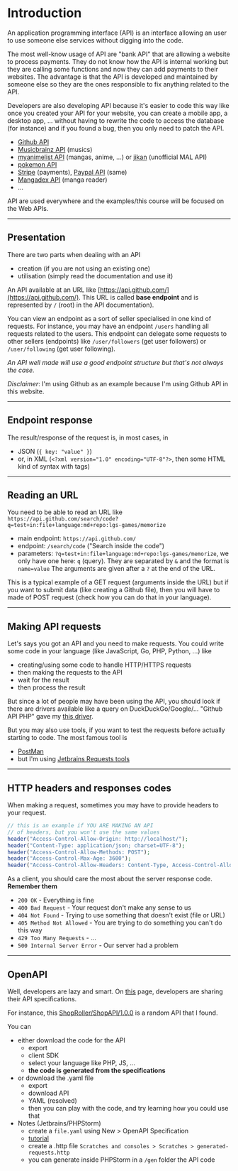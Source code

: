 # Introduction

An application programming interface (API) is an interface 
allowing an user to use someone else services without
digging into the code.

The most well-know usage of API are "bank API" that
are allowing a website to process payments. They do
not know how the API is internal working but they
are calling some functions and now they can add
payments to their websites. The advantage is that
the API is developed and maintained by someone else
so they are the ones responsible to fix anything related
to the API.

Developers are also developing API because it's
easier to code this way like once you created your
API for your website, you can create a mobile app,
a desktop app, ... without having to rewrite
the code to access the database (for instance)
and if you found a bug, then you only need to patch
the API.

* [Github API](https://docs.github.com/en/rest/guides/getting-started-with-the-rest-api)
* [Musicbrainz API](https://musicbrainz.org/doc/MusicBrainz_API) (musics)
* [myanimelist API](https://myanimelist.net/apiconfig/references/api/v2) (mangas, anime, ...) or [jikan](https://jikan.moe/) (unofficial MAL API)
* [pokemon API](https://pokeapi.co/)
* [Stripe](https://stripe.com/docs/api) (payments), [Paypal API](https://developer.paypal.com/docs/api/overview/) (same)
* [Mangadex API](https://api.mangadex.org/docs.html) (manga reader)
* ...

API are used everywhere and the examples/this course
will be focused on the Web APIs. 

<hr class="sr">

## Presentation

There are two parts when dealing with an API

* creation (if you are not using an existing one)
* utilisation (simply read the documentation and use it)

An API available at an URL like [https://api.github.com/](https://api.github.com/).
This URL is called **base endpoint** and is represented by ``/`` (root)
in the API documentation).

You can view an endpoint as a sort of seller specialised
in one kind of requests. For instance, you may have
an endpoint ``/users`` handling all requests related
to the users. This endpoint can delegate some requests
to other sellers (endpoints) like ``/user/followers``
(get user followers) or ``/user/following`` (get user following).

*An API well made will use a good endpoint structure
but that's not always the case.*

*Disclaimer*: I'm using Github as an example because
I'm using Github API in this website.

<hr class="sl">

## Endpoint response

The result/response of the request is, in most cases, in

* JSON (`{ key: "value" }`)
* or, in XML (`<?xml version="1.0" encoding="UTF-8"?>`, then some HTML kind of syntax with tags)

<hr class="sr">

## Reading an URL

You need to be able to read
an URL like ``https://api.github.com/search/code?q=test+in:file+language:md+repo:lgs-games/memorize``

* main endpoint: ``https://api.github.com/``
* endpoint: ``/search/code`` ("Search inside the code")
* parameters: ``?q=test+in:file+language:md+repo:lgs-games/memorize``,
  we only have one here: ``q`` (query).
  They are separated by `&`
  and the format is ``name=value``
  The arguments are given after a `?` at
  the end of the URL.

This is a typical example of a GET request (arguments
inside the URL) but if you want to submit data (like
creating a Github file), then you will have to made
of POST request (check how you can do that in your
language).

<hr class="sl">

## Making API requests

Let's says you got an API and you need to make requests.
You could write some code in your language
(like JavaScript, Go, PHP, Python, ...) like

* creating/using some code to handle HTTP/HTTPS requests
* then making the requests to the API
* wait for the result
* then process the result

But since a lot of people may have been using the API,
you should look if there are drivers available like
a query on DuckDuckGo/Google/... "Github API PHP"
gave my [this driver](https://github.com/KnpLabs/php-github-api).

But you may also use tools, if you want to test
the requests before actually starting to code.
The most famous tool is

* [PostMan](https://www.postman.com/)
* but I'm using [Jetbrains Requests tools](jetbrains.md)

<hr class="sl">

## HTTP headers and responses codes

When making a request, sometimes you may
have to provide headers to your request.

```php
// this is an example if YOU ARE MAKING AN API
// of headers, but you won't use the same values
header("Access-Control-Allow-Origin: http://localhost/");
header("Content-Type: application/json; charset=UTF-8");
header("Access-Control-Allow-Methods: POST");
header("Access-Control-Max-Age: 3600");
header("Access-Control-Allow-Headers: Content-Type, Access-Control-Allow-Headers, Authorization, X-Requested-With");
```

As a client, you should care the most about
the server response code. **Remember them**

* ``200 OK`` - Everything is fine
* ``400 Bad Request`` - Your request don't make any sense to us
* ``404 Not Found`` - Trying to use something that doesn't exist (file or URL)
* ``405 Method Not Allowed`` - You are trying to do something you can't do this way
* ``429 Too Many Requests`` - ...
* ``500 Internal Server Error`` - Our server had a problem

<hr class="sl">

## OpenAPI

Well, developers are lazy and smart. 
On [this](https://app.swaggerhub.com/search)
page, developers are sharing their API specifications.

For instance, this [ShopRoller/ShopAPI/1.0.0](https://app.swaggerhub.com/apis/ShopRoller/ShopAPI/1.0.0)
is a random API that I found. 

You can

* either download the code for the API
  * export
  * client SDK
  * select your language like PHP, JS, ...
  * **the code is generated from the specifications**
* or download the .yaml file
  * export
  * download API
  * YAML (resolved)
  * then you can play with the code, and try learning how you could use that
* Notes (Jetbrains/PHPStorm)
  * create a ``file.yaml`` using New > OpenAPI Specification
  * [tutorial](https://www.jetbrains.com/help/phpstorm/openapi.html)
  * create a .http file ``Scratches and consoles > Scratches > generated-requests.http``
  * you can generate inside PHPStorm in a ``/gen`` folder the API code